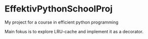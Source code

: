 # EffektivPythonSchoolProj
My project for a course in efficient python programming

Main fokus is to explore LRU-cache and implement it as a decorator.